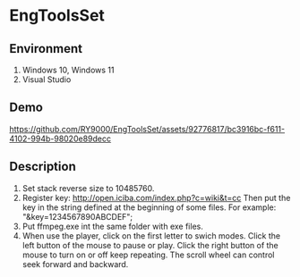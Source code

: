 # EngToolsSet

## Environment

1. Windows 10, Windows 11
2. Visual Studio

## Demo
https://github.com/RY9000/EngToolsSet/assets/92776817/bc3916bc-f611-4102-994b-98020e89decc

## Description

1. Set stack reverse size to 10485760.
2. Register key: http://open.iciba.com/index.php?c=wiki&t=cc
   Then put the key in the string defined at the beginning of some files. For example: "&key=1234567890ABCDEF";
3. Put ffmpeg.exe int the same folder with exe files.
4. When use the player, click on the first letter to swich modes. Click the left button of the mouse to pause or play. Click the right button of the mouse to turn on or off keep repeating. The scroll wheel can control seek forward and backward.
